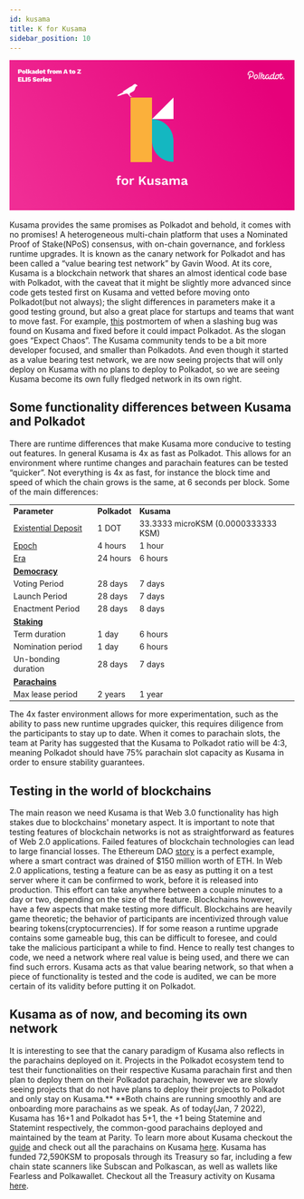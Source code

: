 ```yaml
---
id: kusama
title: K for Kusama
sidebar_position: 10
---
```


![K for Kusama](assets/K.png)

Kusama provides the same promises as Polkadot and behold, it comes with no promises! A heterogeneous multi-chain platform that uses a Nominated Proof of Stake(NPoS) consensus, with on-chain governance, and forkless runtime upgrades. It is known as the canary network for Polkadot and has been called a “value bearing test network” by Gavin Wood. At its core, Kusama is a blockchain network that shares an almost identical code base with Polkadot, with the caveat that it might be slightly more advanced since code gets tested first on Kusama and vetted before moving onto Polkadot(but not always); the slight differences in parameters make it a good testing ground, but also a great place for startups and teams that want to move fast. For example, [this](https://polkadot.network/blog/grandpa-equivocation-and-sysinfo-process-collection-results-in-slashing-on-kusama-network-a-post-mortem/) postmortem of when a slashing bug was found on Kusama and fixed before it could impact Polkadot. As the slogan goes “Expect Chaos”. The Kusama community tends to be a bit more developer focused, and smaller than Polkadots. And even though it started as a value bearing test network, we are now seeing projects that will only deploy on Kusama with no plans to deploy to Polkadot, so we are seeing Kusama become its own fully fledged network in its own right.

## Some functionality differences between Kusama and Polkadot

There are runtime differences that make Kusama more conducive to testing out features. In general Kusama is 4x as fast as Polkadot. This allows for an environment where runtime changes and parachain features can be tested “quicker”. Not everything is 4x as fast, for instance the block time and speed of which the chain grows is the same, at 6 seconds per block. Some of the main differences:


<table>
  <tr>
   <td><strong>Parameter</strong>
   </td>
   <td><strong>Polkadot</strong>
   </td>
   <td><strong>Kusama</strong>
   </td>
  </tr>
  <tr>
   <td><a href="https://wiki.polkadot.network/docs/build-protocol-info#existential-deposit">Existential Deposit</a>
   </td>
   <td>1 DOT
   </td>
   <td>33.3333 microKSM (0.0000333333 KSM)
   </td>
  </tr>
  <tr>
   <td><a href="https://wiki.polkadot.network/docs/glossary#epoch">Epoch</a>
   </td>
   <td>4 hours
   </td>
   <td>1 hour
   </td>
  </tr>
  <tr>
   <td><a href="https://wiki.polkadot.network/docs/glossary#era">Era</a>
   </td>
   <td>24 hours
   </td>
   <td>6 hours
   </td>
  </tr>
  <tr>
   <td><strong><a href="https://wiki.polkadot.network/docs/maintain-guides-democracy">Democracy</a></strong>
   </td>
   <td>
   </td>
   <td>
   </td>
  </tr>
  <tr>
   <td>Voting Period
   </td>
   <td>28 days
   </td>
   <td>7 days
   </td>
  </tr>
  <tr>
   <td>Launch Period
   </td>
   <td>28 days
   </td>
   <td>7 days
   </td>
  </tr>
  <tr>
   <td>Enactment Period
   </td>
   <td>28 days
   </td>
   <td>8 days
   </td>
  </tr>
  <tr>
   <td><strong><a href="https://wiki.polkadot.network/docs/learn-staking">Staking</a></strong>
   </td>
   <td>
   </td>
   <td>
   </td>
  </tr>
  <tr>
   <td>Term duration
   </td>
   <td>1 day
   </td>
   <td>6 hours
   </td>
  </tr>
  <tr>
   <td>Nomination period
   </td>
   <td>1 day
   </td>
   <td>6 hours
   </td>
  </tr>
  <tr>
   <td>Un-bonding duration
   </td>
   <td>28 days
   </td>
   <td>7 days
   </td>
  </tr>
  <tr>
   <td><strong><a href="https://wiki.polkadot.network/docs/learn-parachains">Parachains</a></strong>
   </td>
   <td>
   </td>
   <td>
   </td>
  </tr>
  <tr>
   <td>Max lease period
   </td>
   <td>2 years
   </td>
   <td>1 year
   </td>
  </tr>
</table>


The 4x faster environment allows for more experimentation, such as the ability to pass new runtime upgrades quicker, this requires diligence from the participants to stay up to date. When it comes to parachain slots, the team at Parity has suggested that the Kusama to Polkadot ratio will be 4:3, meaning Polkadot should have 75% parachain slot capacity as Kusama in order to ensure stability guarantees.

## Testing in the world of blockchains

The main reason we need Kusama is that Web 3.0 functionality has high stakes due to blockchains' monetary aspect. It is important to note that testing features of blockchain networks is not as straightforward as features of Web 2.0 applications. Failed features of blockchain technologies can lead to large financial losses. The Ethereum DAO [story](https://news.coinsquare.com/blockchain/the-dao-how-a-failed-project-may-still-impact-the-world/) is a perfect example, where a smart contract was drained of $150 million worth of ETH. In Web 2.0 applications, testing a feature can be as easy as putting it on a test server where it can be confirmed to work, before it is released into production. This effort can take anywhere between a couple minutes to a day or two, depending on the size of the feature. Blockchains however, have a few aspects that make testing more difficult. Blockchains are heavily game theoretic; the behavior of participants are incentivized through value bearing tokens(cryptocurrencies). If for some reason a runtime upgrade contains some gameable bug, this can be difficult to foresee, and could take the malicious participant a while to find. Hence to really test changes to code, we need a network where real value is being used, and there we can find such errors. Kusama acts as that value bearing network, so that when a piece of functionality is tested and the code is audited, we can be more certain of its validity before putting it on Polkadot.

## Kusama as of now, and becoming its own network

It is interesting to see that the canary paradigm of Kusama also reflects in the parachains deployed on it. Projects in the Polkadot ecosystem tend to test their functionalities on their respective Kusama parachain first and then plan to deploy them on their Polkadot parachain, however we are slowly seeing projects that do not have plans to deploy their projects to Polkadot and only stay on Kusama.** **Both chains are running smoothly and are onboarding more parachains as we speak. As of today(Jan, 7 2022), Kusama has 16+1 and Polkadot has 5+1, the +1 being Statemine and Statemint respectively, the common-good parachains deployed and maintained by the team at Parity. To learn more about Kusama checkout the [guide](https://guide.kusama.network/) and check out all the parachains on Kusama [here](https://parachains.info/#!). Kusama has funded 72,590KSM to proposals through its Treasury so far, including a few chain state scanners like Subscan and Polkascan, as well as wallets like Fearless and Polkawallet. Checkout all the Treasury activity on Kusama [here](https://www.dotreasury.com/ksm/).